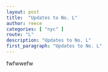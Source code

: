 ```yaml
---
layout: post
title:  "Updates to No. L"
author: reece
categories: [ "nyc" ]
route: "L"
description: "Updates to No. L"
first_paragraph: "Updates to No. L"
---
```


fwfwwefw
